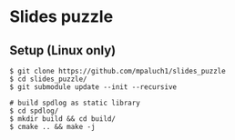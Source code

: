 # Slides puzzle

## Setup (Linux only)
```shell
$ git clone https://github.com/mpaluch1/slides_puzzle
$ cd slides_puzzle/
$ git submodule update --init --recursive

# build spdlog as static library
$ cd spdlog/
$ mkdir build && cd build/
$ cmake .. && make -j
```